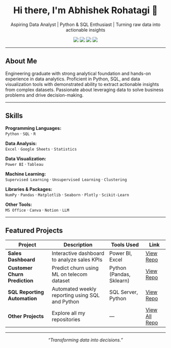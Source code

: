 <h1 align="center">Hi there, I'm Abhishek Rohatagi 👋</h1>
<p align="center">
Aspiring Data Analyst | Python & SQL Enthusiast | Turning raw data into actionable insights
</p>

<p align="center">
  <a href="mailto:abhishek251314@gmail.com"><img src="https://img.shields.io/badge/Email-D14836?style=for-the-badge&logo=gmail&logoColor=white"/></a>
  <a href="https://www.linkedin.com/in/abhishek-rohatagi-bb17801ab/"><img src="https://img.shields.io/badge/LinkedIn-0077B5?style=for-the-badge&logo=linkedin&logoColor=white"/></a>
  <a href="https://github.com/abhishekrohatagi"><img src="https://img.shields.io/badge/GitHub-000000?style=for-the-badge&logo=github&logoColor=white"/></a>
  <a href="https://abhishek-rohtagi.my.canva.site/dagvrtthmye"><img src="https://img.shields.io/badge/Website-4CAF50?style=for-the-badge&logo=google-chrome&logoColor=white"/></a>
</p>

---

##  About Me

Engineering graduate with strong analytical foundation and hands-on experience in data analytics. Proficient in Python, SQL, and data visualization tools with demonstrated ability to extract actionable insights from complex datasets. Passionate about leveraging data to solve business problems and drive decision-making.

---

##  Skills

**Programming Languages:**  
`Python` · `SQL` · `R`

**Data Analysis:**  
`Excel` · `Google Sheets` · `Statistics`

**Data Visualization:**  
`Power BI` · `Tableau`

**Machine Learning:**  
`Supervised Learning` · `Unsupervised Learning` · `Clustering`

**Libraries & Packages:**  
`NumPy` · `Pandas` · `Matplotlib` · `Seaborn` · `Plotly` · `Scikit-Learn`

**Other Tools:**  
`MS Office` · `Canva` · `Notion` · `LLM`

---

## Featured Projects

| Project                           | Description                                         | Tools Used                       | Link                                   |
|-----------------------------------|-----------------------------------------------------|----------------------------------|----------------------------------------|
| **Sales Dashboard**               | Interactive dashboard to analyze sales KPIs         | Power BI, Excel                  | [View Repo](https://github.com/abhishekrohatagi/your-repo-link) |
| **Customer Churn Prediction**     | Predict churn using ML on telecom dataset           | Python (Pandas, Sklearn)         | [View Repo](https://github.com/abhishekrohatagi/your-repo-link) |
| **SQL Reporting Automation**      | Automated weekly reporting using SQL and Python     | SQL Server, Python               | [View Repo](https://github.com/abhishekrohatagi/your-repo-link) |
| **Other Projects**                | Explore all my repositories                         | —                                | [View All Repo](https://github.com/abhishekrohatagi?tab=repositories)|         |



---

<p align="center">
 <i>“Transforming data into decisions.”</i>
</p>
